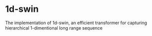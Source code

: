 # 1d-swin
The implementation of 1d-swin, an efficient transformer for capturing hierarchical 1-dimentional long range sequence
